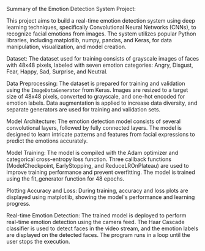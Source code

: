 Summary of the Emotion Detection System Project:

This project aims to build a real-time emotion detection system using deep learning techniques, specifically Convolutional Neural Networks (CNNs), to recognize facial emotions from images. The system utilizes popular Python libraries, including matplotlib, numpy, pandas, and Keras, for data manipulation, visualization, and model creation.

Dataset: The dataset used for training consists of grayscale images of faces with 48x48 pixels, labeled with seven emotion categories: Angry, Disgust, Fear, Happy, Sad, Surprise, and Neutral.

Data Preprocessing: The dataset is prepared for training and validation using the `ImageDataGenerator` from Keras. Images are resized to a target size of 48x48 pixels, converted to grayscale, and one-hot encoded for emotion labels. Data augmentation is applied to increase data diversity, and separate generators are used for training and validation sets.

Model Architecture: The emotion detection model consists of several convolutional layers, followed by fully connected layers. The model is designed to learn intricate patterns and features from facial expressions to predict the emotions accurately.

Model Training: The model is compiled with the Adam optimizer and categorical cross-entropy loss function. Three callback functions (ModelCheckpoint, EarlyStopping, and ReduceLROnPlateau) are used to improve training performance and prevent overfitting. The model is trained using the fit_generator function for 48 epochs.

Plotting Accuracy and Loss: During training, accuracy and loss plots are displayed using matplotlib, showing the model's performance and learning progress.

Real-time Emotion Detection: The trained model is deployed to perform real-time emotion detection using the camera feed. The Haar Cascade classifier is used to detect faces in the video stream, and the emotion labels are displayed on the detected faces. The program runs in a loop until the user stops the execution.


